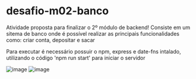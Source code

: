 # desafio-m02-banco

Atividade proposta para finalizar o 2º módulo de backend!
Consiste em um sitema de banco onde é possível realizar as principais funcionalidades como: criar conta, depositar e sacar

Para executar é necessário possuir o npm, express e date-fns intalado, utilizando o código 'npm run start' para iniciar o servidor

![image](https://github.com/dilber-goncalves/desafio-m02-banco/assets/106545280/8c96ef95-4f87-40c3-9b77-13b5f537f421)
![image](https://github.com/dilber-goncalves/desafio-m02-banco/assets/106545280/8962126a-ffa7-4ec4-8270-475e7d221df9)
